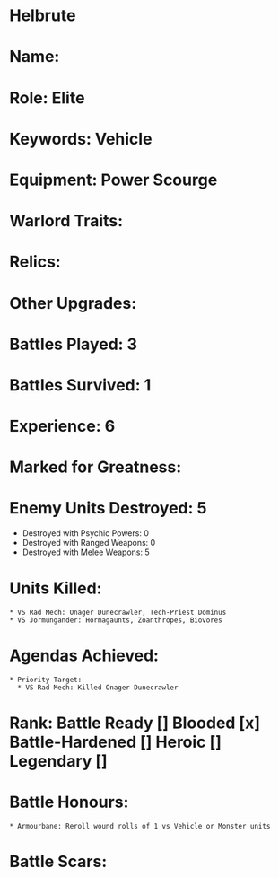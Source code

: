# Helbrute

# Name: 
# Role: Elite
# Keywords: Vehicle
# Equipment: Power Scourge
# Warlord Traits:
# Relics:
# Other Upgrades:

# Battles Played: 3
# Battles Survived: 1
# Experience: 6
# Marked for Greatness: 
# Enemy Units Destroyed: 5
  * Destroyed with Psychic Powers: 0 
  * Destroyed with Ranged Weapons: 0 
  * Destroyed with Melee Weapons: 5
# Units Killed: 
    * VS Rad Mech: Onager Dunecrawler, Tech-Priest Dominus
    * VS Jormungander: Hormagaunts, Zoanthropes, Biovores
# Agendas Achieved:
    * Priority Target: 
      * VS Rad Mech: Killed Onager Dunecrawler

# Rank: Battle Ready [] Blooded [x] Battle-Hardened [] Heroic [] Legendary []

# Battle Honours: 
    * Armourbane: Reroll wound rolls of 1 vs Vehicle or Monster units
# Battle Scars:
